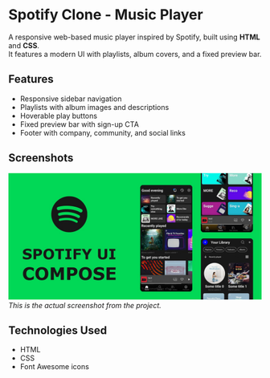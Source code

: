 # Spotify Clone - Music Player

A responsive web-based music player inspired by Spotify, built using **HTML** and **CSS**.  
It features a modern UI with playlists, album covers, and a fixed preview bar.

## Features
- Responsive sidebar navigation
- Playlists with album images and descriptions
- Hoverable play buttons
- Fixed preview bar with sign-up CTA
- Footer with company, community, and social links

## Screenshots
![Spotify Clone Screenshot](img/spotify_ss.jpeg)
*This is the actual screenshot from the project.*

## Technologies Used
- HTML
- CSS
- Font Awesome icons

